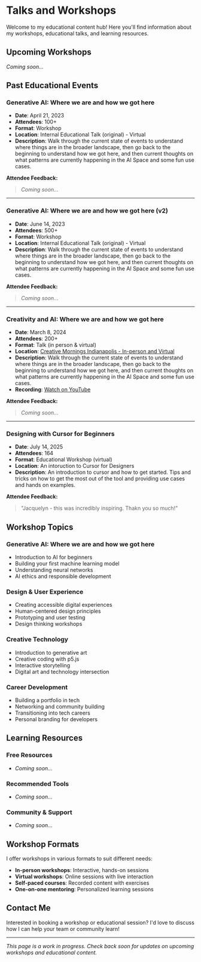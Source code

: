 # Talks and Workshops

Welcome to my educational content hub! Here you'll find information about my workshops, educational talks, and learning resources.

## Upcoming Workshops

*Coming soon...*

## Past Educational Events

### **Generative AI: Where we are and how we got here**
- **Date**: April 21, 2023
- **Attendees**: 100+ 
- **Format**: Workshop
- **Location**: Internal Educational Talk (original) - Virtual
- **Description**: Walk through the current state of events to understand where things are in the broader landscape, then go back to the beginning to understand how we got here, and then current thoughts on what patterns are currently happening in the AI Space and some fun use cases.

**Attendee Feedback:**
> *Coming soon...*

---

### **Generative AI: Where we are and how we got here (v2)**
- **Date**: June 14, 2023
- **Attendees**: 500+ 
- **Format**: Workshop
- **Location**: Internal Educational Talk (original) - Virtual
- **Description**: Walk through the current state of events to understand where things are in the broader landscape, then go back to the beginning to understand how we got here, and then current thoughts on what patterns are currently happening in the AI Space and some fun use cases.

**Attendee Feedback:**
> *Coming soon...*

---

### **Creativity and AI: Where we are and how we got here**
- **Date**: March 8, 2024
- **Attendees**: 200+
- **Format**: Talk (in person & virtual)
- **Location**: [Creative Mornings Indianapolis - In-person and Virtual](https://www.instagram.com/p/DHd9U-oon1e/?img_index=1)
- **Description**: Walk through the current state of events to understand where things are in the broader landscape, then go back to the beginning to understand how we got here, and then current thoughts on what patterns are currently happening in the AI Space and some fun use cases.
- **Recording**: [Watch on YouTube](https://www.youtube.com/watch?v=umKCpB9Jz2s)

**Attendee Feedback:**
> *Coming soon...*

---

### **Designing with Cursor for Beginners**
- **Date**: July 14, 2025
- **Attendees**: 164 
- **Format**: Educational Workshop (virtual)
- **Location**: An intoruction to Cursor for Designers
- **Description**: An introduction to cursor and how to get started. Tips and tricks on how to get the most out of the tool and providing use cases and hands on examples. 

**Attendee Feedback:**
> "Jacquelyn - this was incredibly inspiring. Thakn you so much!"



## Workshop Topics

### **Generative AI: Where we are and how we got here**
- Introduction to AI for beginners
- Building your first machine learning model
- Understanding neural networks
- AI ethics and responsible development

### **Design & User Experience**
- Creating accessible digital experiences
- Human-centered design principles
- Prototyping and user testing
- Design thinking workshops

### **Creative Technology**
- Introduction to generative art
- Creative coding with p5.js
- Interactive storytelling
- Digital art and technology intersection

### **Career Development**
- Building a portfolio in tech
- Networking and community building
- Transitioning into tech careers
- Personal branding for developers

## Learning Resources

### **Free Resources**
- *Coming soon...*

### **Recommended Tools**
- *Coming soon...*

### **Community & Support**
- *Coming soon...*

## Workshop Formats

I offer workshops in various formats to suit different needs:

- **In-person workshops**: Interactive, hands-on sessions
- **Virtual workshops**: Online sessions with live interaction
- **Self-paced courses**: Recorded content with exercises
- **One-on-one mentoring**: Personalized learning sessions

## Contact Me

Interested in booking a workshop or educational session? I'd love to discuss how I can help your team or community learn!

---

*This page is a work in progress. Check back soon for updates on upcoming workshops and educational content.*
